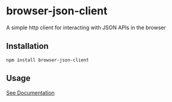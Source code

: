 # browser-json-client
A simple http client for interacting with JSON APIs in the browser

## Installation
```
npm install browser-json-client
```

## Usage
[See Documentation](http://bsbeeks.github.io/browser-json-client/)